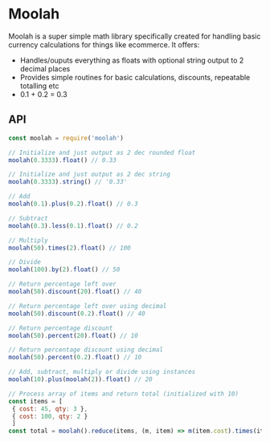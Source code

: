 # Moolah

Moolah is a super simple math library specifically created for handling basic currency calculations for things like ecommerce. It offers:

- Handles/ouputs everything as floats with optional string output to 2 decimal places
- Provides simple routines for basic calculations, discounts, repeatable totalling etc
- 0.1 + 0.2 = 0.3

## API

```js
const moolah = require('moolah')

// Initialize and just output as 2 dec rounded float
moolah(0.3333).float() // 0.33

// Initialize and just output as 2 dec string
moolah(0.3333).string() // '0.33'

// Add
moolah(0.1).plus(0.2).float() // 0.3

// Subtract
moolah(0.3).less(0.1).float() // 0.2

// Multiply
moolah(50).times(2).float() // 100

// Divide
moolah(100).by(2).float() // 50

// Return percentage left over
moolah(50).discount(20).float() // 40

// Return percentage left over using decimal
moolah(50).discount(0.2).float() // 40

// Return percentage discount
moolah(50).percent(20).float() // 10

// Return percentage discount using decimal
moolah(50).percent(0.2).float() // 10

// Add, subtract, multiply or divide using instances
moolah(10).plus(moolah(2)).float() // 20

// Process array of items and return total (initialized with 10)
const items = [
 { cost: 45, qty: 3 },
 { cost: 100, qty: 2 }
 ]
const total = moolah().reduce(items, (m, item) => m(item.cost).times(item.qty), 10).float()  // 345
```
